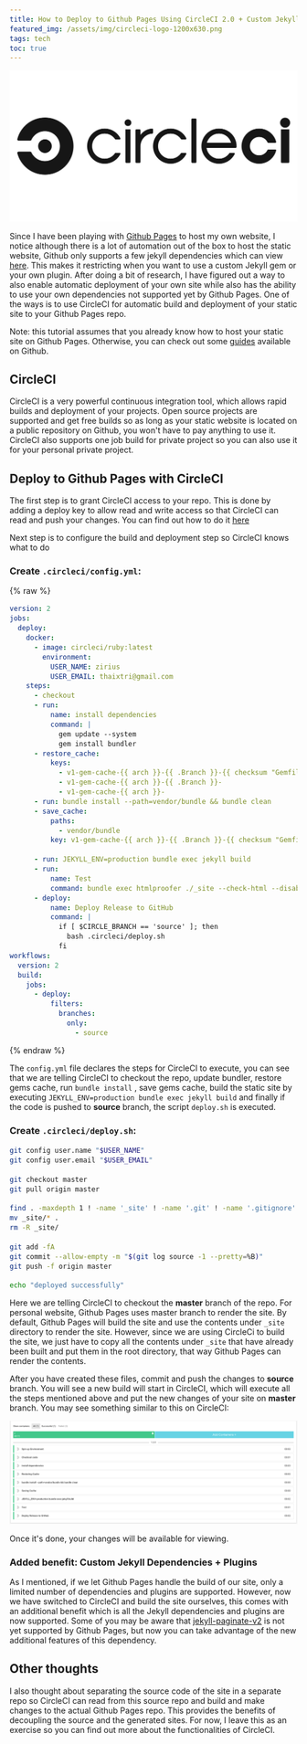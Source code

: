 ```yaml
---
title: How to Deploy to Github Pages Using CircleCI 2.0 + Custom Jekyll Dependencies
featured_img: /assets/img/circleci-logo-1200x630.png
tags: tech
toc: true
---
```


![jekyll](/assets/img/circleci-logo-1200x630.png)

Since I have been playing with [Github Pages](https://pages.github.com/) to host my own website, I notice although there is a lot of automation out of the box to host the static website, Github only supports a few jekyll dependencies which can view [here](https://pages.github.com/versions/). This makes it restricting when you want to use a custom Jekyll gem or your own plugin. After doing a bit of research, I have figured out a way to also enable automatic deployment of your own site while also has the ability to use your own dependencies not supported yet by Github Pages. One of the ways is to use CircleCI for automatic build and deployment of your static site to your Github Pages repo.

Note: this tutorial assumes that you already know how to host your static site on Github Pages. Otherwise, you can check out some  [guides](https://help.github.com/en/categories/github-pages-basics) available on Github.

## CircleCI
CircleCI is a very  powerful continuous integration tool, which allows rapid builds and deployment of your projects.  Open source projects are supported and get free builds so as long as your static website is located on a public repository on Github, you won't have to pay anything to use it. CircleCI also supports one job build for private project so you can also use it for your personal private project.

## Deploy to Github Pages with CircleCI
The first step is to grant CircleCI access to your repo. This is done by adding a deploy key to allow read and write access so that CircleCI can read and push your changes. You can find out how to do it [here](https://circleci.com/docs/2.0/gh-bb-integration/#enable-your-project-to-check-out-additional-private-repositories)

Next step is to configure the build and deployment step so CircleCI knows what to do
### Create  `.circleci/config.yml`:

{% raw %}
```yaml
version: 2
jobs:
  deploy:
    docker:
      - image: circleci/ruby:latest
        environment:
          USER_NAME: zirius
          USER_EMAIL: thaixtri@gmail.com
    steps:
      - checkout
      - run:
          name: install dependencies
          command: |
            gem update --system
            gem install bundler
      - restore_cache:
          keys:
            - v1-gem-cache-{{ arch }}-{{ .Branch }}-{{ checksum "Gemfile.lock" }}
            - v1-gem-cache-{{ arch }}-{{ .Branch }}-
            - v1-gem-cache-{{ arch }}-
      - run: bundle install --path=vendor/bundle && bundle clean
      - save_cache:
          paths:
            - vendor/bundle
          key: v1-gem-cache-{{ arch }}-{{ .Branch }}-{{ checksum "Gemfile.lock" }}

      - run: JEKYLL_ENV=production bundle exec jekyll build
      - run:
          name: Test
          command: bundle exec htmlproofer ./_site --check-html --disable-external --empty-alt-ignore
      - deploy:
          name: Deploy Release to GitHub
          command: |
            if [ $CIRCLE_BRANCH == 'source' ]; then
              bash .circleci/deploy.sh
            fi
workflows:
  version: 2
  build:
    jobs:
      - deploy:
          filters:
            branches:
              only: 
                - source
```
{% endraw %}

The `config.yml` file declares the steps for CircleCI to execute, you can see that we are telling CircleCI to checkout the repo, update bundler, restore gems cache, run `bundle install` , save gems cache, build the static site by executing `JEKYLL_ENV=production bundle exec jekyll build` and finally if the code is pushed to **source** branch, the script `deploy.sh` is executed.

### Create `.circleci/deploy.sh`:
```bash
git config user.name "$USER_NAME"
git config user.email "$USER_EMAIL"

git checkout master
git pull origin master

find . -maxdepth 1 ! -name '_site' ! -name '.git' ! -name '.gitignore' ! -name '.circleci' -exec rm -rf {} \;
mv _site/* .
rm -R _site/

git add -fA
git commit --allow-empty -m "$(git log source -1 --pretty=%B)"
git push -f origin master

echo "deployed successfully"
```

Here we are telling CircleCI to checkout the **master** branch of the repo. For personal website, Github Pages uses master branch to render the site. By default, Github Pages will build the site and use the contents under `_site` directory to render the site. However, since we are using CircleCi to build the site, we just have to copy all the contents under `_site` that have already been built and put them in the root directory, that way Github Pages can render the contents.

After you have created these files, commit and push the changes to **source** branch. You will see a new build will start in CircleCI, which will execute all the steps mentioned above and put the new changes of your site on **master** branch. You may see something similar to this on CircleCI:

![circleci-build](/assets/img/circleci-build.png)


Once it's done, your changes will be available for viewing.

### Added benefit: Custom Jekyll Dependencies + Plugins
As I mentioned, if we let Github Pages handle the build of our site, only a limited number of dependencies and plugins are supported. However, now we have switched to CircleCI and build the site ourselves, this comes with an additional benefit which is all the Jekyll dependencies and plugins are now supported. Some of you may be aware that [jekyll-paginate-v2](https://github.com/sverrirs/jekyll-paginate-v2) is not yet supported by Github Pages, but now you can take advantage of the new additional features of this dependency.

## Other thoughts
I also thought about separating the source code of the site in a separate repo so CircleCI can read from this source repo and build and make changes to the actual Github Pages repo. This provides the benefits of decoupling the source and the generated sites. For now, I leave this as an exercise so you can find out more about the functionalities of CircleCI.
